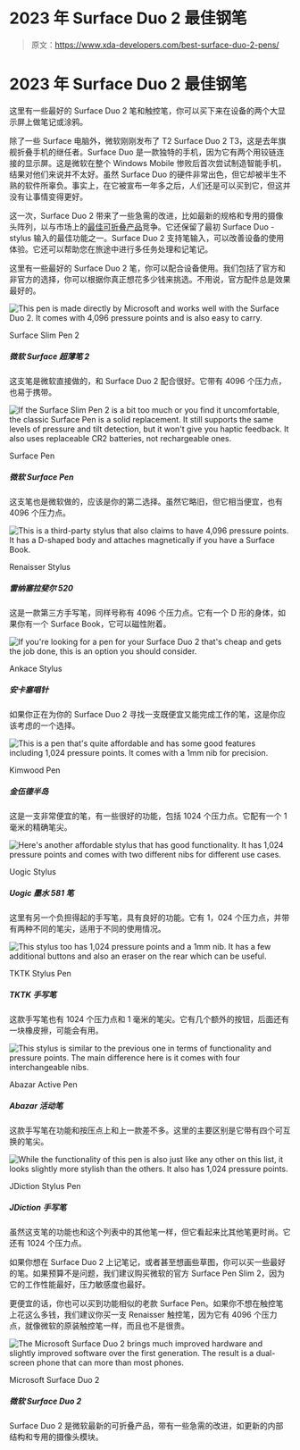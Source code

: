 # 2023 年 Surface Duo 2 最佳钢笔

> 原文：<https://www.xda-developers.com/best-surface-duo-2-pens/>

# 2023 年 Surface Duo 2 最佳钢笔

这里有一些最好的 Surface Duo 2 笔和触控笔，你可以买下来在设备的两个大显示屏上做笔记或涂鸦。

除了一些 Surface 电脑外，微软刚刚发布了 T2 Surface Duo 2 T3，这是去年旗舰折叠手机的继任者。Surface Duo 是一款独特的手机，因为它有两个用铰链连接的显示屏。这是微软在整个 Windows Mobile 惨败后首次尝试制造智能手机，结果对他们来说并不太好。虽然 Surface Duo 的硬件非常出色，但它却被半生不熟的软件所辜负。事实上，在它被宣布一年多之后，人们还是可以买到它，但这并没有让事情变得更好。

这一次，Surface Duo 2 带来了一些急需的改进，比如最新的规格和专用的摄像头阵列，以与市场上的[最佳可折叠产品](https://www.xda-developers.com/best-foldable-phones/)竞争。它还保留了最初 Surface Duo - stylus 输入的最佳功能之一。Surface Duo 2 支持笔输入，可以改善设备的使用体验。它还可以帮助您在旅途中进行多任务处理和记笔记。

这里有一些最好的 Surface Duo 2 笔，你可以配合设备使用。我们包括了官方和非官方的选择，你可以根据你真正想花多少钱来挑选。不用说，官方配件总是效果最好的。

 <picture>![This pen is made directly by Microsoft and works well with the Surface Duo 2\. It comes with 4,096 pressure points and is also easy to carry.](img/cb2580ea9b45c6f91e76ac078ea74ffc.png)</picture> 

Surface Slim Pen 2

##### 微软 Surface 超薄笔 2

这支笔是微软直接做的，和 Surface Duo 2 配合很好。它带有 4096 个压力点，也易于携带。

 <picture>![If the Surface Slim Pen 2 is a bit too much or you find it uncomfortable, the classic Surface Pen is a solid replacement. It still supports the same levels of pressure and tilt detection, but it won't give you haptic feedback. It also uses replaceable CR2 batteries, not rechargeable ones.](img/e05b06631c3d7f6f0449b656d2c23866.png)</picture> 

Surface Pen

##### 微软 Surface Pen

这支笔也是微软做的，应该是你的第二选择。虽然它略旧，但它相当便宜，也有 4096 个压力点。

 <picture>![This is a third-party stylus that also claims to have 4,096 pressure points. It has a D-shaped body and attaches magnetically if you have a Surface Book.](img/a8f4f695b2fc0111c108c89ccbd16ca4.png)</picture> 

Renaisser Stylus

##### 雷纳塞拉斐尔 520

这是一款第三方手写笔，同样号称有 4096 个压力点。它有一个 D 形的身体，如果你有一个 Surface Book，它可以磁性附着。

 <picture>![If you're looking for a pen for your Surface Duo 2 that's cheap and gets the job done, this is an option you should consider.](img/8871ba33402cf859a887150f559a279d.png)</picture> 

Ankace Stylus

##### 安卡塞唱针

如果你正在为你的 Surface Duo 2 寻找一支既便宜又能完成工作的笔，这是你应该考虑的一个选择。

 <picture>![This is a pen that's quite affordable and has some good features including 1,024 pressure points. It comes with a 1mm nib for precision.](img/75b14831e6462bdcadb1a9d97ff81019.png)</picture> 

Kimwood Pen

##### 金伍德半岛

这是一支非常便宜的笔，有一些很好的功能，包括 1024 个压力点。它配有一个 1 毫米的精确笔尖。

 <picture>![Here's another affordable stylus that has good functionality. It has 1,024 pressure points and comes with two different nibs for different use cases.](img/fe3278b7f5df824ef1b8a90be50048e6.png)</picture> 

Uogic Stylus

##### Uogic 墨水 581 笔

这里有另一个负担得起的手写笔，具有良好的功能。它有 1，024 个压力点，并带有两种不同的笔尖，适用于不同的使用情况。

 <picture>![This stylus too has 1,024 pressure points and a 1mm nib. It has a few additional buttons and also an eraser on the rear which can be useful.](img/276606c6dd292c09b609b801384c7e77.png)</picture> 

TKTK Stylus Pen

##### TKTK 手写笔

这款手写笔也有 1024 个压力点和 1 毫米的笔尖。它有几个额外的按钮，后面还有一块橡皮擦，可能会有用。

 <picture>![This stylus is similar to the previous one in terms of functionality and pressure points. The main difference here is it comes with four interchangeable nibs.](img/02016dd2272f499f1f1ec1abe8467b0d.png)</picture> 

Abazar Active Pen

##### Abazar 活动笔

这款手写笔在功能和按压点上和上一款差不多。这里的主要区别是它带有四个可互换的笔尖。

 <picture>![While the functionality of this pen is also just like any other on this list, it looks slightly more stylish than the others. It also has 1,024 pressure points.](img/f1374cdbd01f60559782bd379f25e25e.png)</picture> 

JDiction Stylus Pen

##### JDiction 手写笔

虽然这支笔的功能也和这个列表中的其他笔一样，但它看起来比其他笔更时尚。它还有 1024 个压力点。

如果你想在 Surface Duo 2 上记笔记，或者甚至想画些草图，你可以买一些最好的笔。如果预算不是问题，我们建议购买微软的官方 Surface Pen Slim 2，因为它的工作性能最好，压力敏感度也最好。

更便宜的话，你也可以买到功能相似的老款 Surface Pen。如果你不想在触控笔上花这么多钱，我们建议你买一支 Renaisser 触控笔，因为它有 4096 个压力点，就像微软的原装触控笔一样，而且也不是很贵。

 <picture>![The Microsoft Surface Duo 2 brings much improved hardware and slightly improved software over the first generation. The result is a dual-screen phone that can more than most phones.](img/fba96f64d05e0f935f4109e1a1da4bf9.png)</picture> 

Microsoft Surface Duo 2

##### 微软 Surface Duo 2

Surface Duo 2 是微软最新的可折叠产品，带有一些急需的改进，如更新的内部结构和专用的摄像头模块。